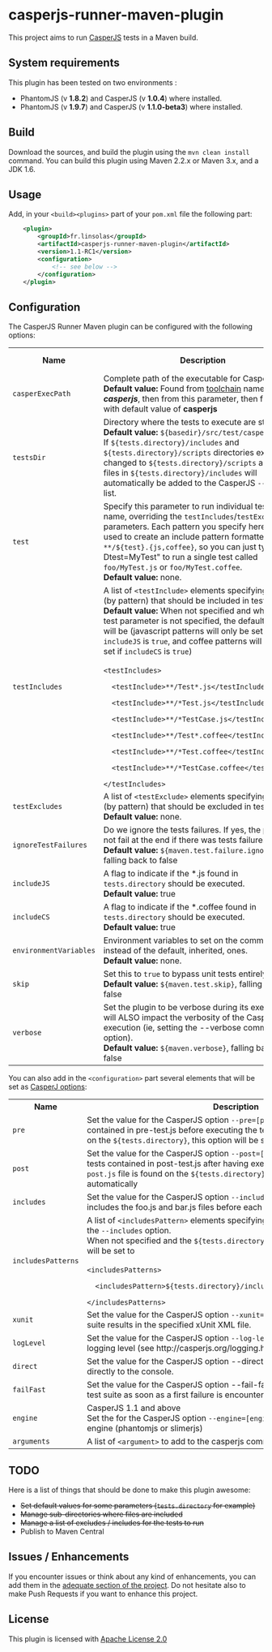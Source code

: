 casperjs-runner-maven-plugin
============================

This project aims to run [CasperJS](http://casperjs.org/) tests in a Maven build.

## System requirements

This plugin has been tested on two environments :
- PhantomJS (v **1.8.2**) and CasperJS (v **1.0.4**) where installed.
- PhantomJS (v **1.9.7**) and CasperJS (v **1.1.0-beta3**) where installed.


## Build

Download the sources, and build the plugin using the ```mvn clean install``` command. You can build this plugin using Maven 2.2.x or Maven 3.x, and a JDK 1.6.

## Usage

Add, in your ```<build><plugins>``` part of your ```pom.xml``` file the following part:

```xml
    <plugin>
        <groupId>fr.linsolas</groupId>
        <artifactId>casperjs-runner-maven-plugin</artifactId>
        <version>1.1-RC1</version>
        <configuration>
            <!-- see below -->
        </configuration>
    </plugin>
```

## Configuration


The CasperJS Runner Maven plugin can be configured with the following options:

<table>
    <tr>
        <th>Name</th>
        <th>Description</th>
        <th>Mandatory</th>
        <th>User property (to set from command line)</th>
    </tr>
    <tr>
        <td><code>casperExecPath</code></td>
        <td>Complete path of the executable for CasperJS.
        <br/><b>Default value:</b> Found from <a href="http://maven.apache.org/guides/mini/guide-using-toolchains.html">toolchain</a> named <b><i>casperjs</b></i>, then from this parameter, then from PATH with default value of <b>casperjs</b></td>
        <td>No</td>
        <td><code>casperjs.executable</code></td>
    </tr>
    <tr>
        <td><code>testsDir</code></td>
        <td>Directory where the tests to execute are stored.
        <br/><b>Default value:</b> <code>${basedir}/src/test/casperjs</code>.<br/>
        If <code>${tests.directory}/includes</code> and <code>${tests.directory}/scripts</code> directories exist, this is changed to <code>${tests.directory}/scripts</code> and all <code>*.js</code> files in <code>${tests.directory}/includes</code> will automatically be added to the CasperJS <code>--includes</code> list.</td>
        <td>No</td>
        <td><code>tests.directory</code></td>
    </tr>
    <tr>
        <td><code>test</code></td>
        <td>Specify this parameter to run individual tests by file name, overriding the <code>testIncludes</code>/<code>testExcludes</code> parameters. Each pattern you specify here will be used to create an include pattern formatted like <code>**/${test}.{js,coffee}</code>, so you can just type "-Dtest=MyTest" to run a single test called <code>foo/MyTest.js</code> or <code>foo/MyTest.coffee</code>.
        <br/><b>Default value:</b> none.</td>
        <td>No</td>
        <td><code>casperjs.test</code></td>
    </tr>
    <tr>
        <td><code>testIncludes</code></td>
        <td>A list of <code>&lt;testInclude&gt;</code> elements specifying the tests (by pattern) that should be included in testing.
        <br/><b>Default value:</b> When not specified and when the test parameter is not specified, the default includes will be (javascript patterns will only be set if <code>includeJS</code> is <code>true</code>, and coffee patterns will only be set if <code>includeCS</code> is <code>true</code>)
<br/><br/>
<code>&lt;testIncludes&gt;<br/>
&nbsp;&nbsp;&lt;testInclude&gt;**/Test*.js&lt;/testInclude&gt;<br/>
&nbsp;&nbsp;&lt;testInclude&gt;**/*Test.js&lt;/testInclude&gt;<br/>
&nbsp;&nbsp;&lt;testInclude&gt;**/*TestCase.js&lt;/testInclude&gt;<br/>
&nbsp;&nbsp;&lt;testInclude&gt;**/Test*.coffee&lt;/testInclude&gt;<br/>
&nbsp;&nbsp;&lt;testInclude&gt;**/*Test.coffee&lt;/testInclude&gt;<br/>
&nbsp;&nbsp;&lt;testInclude&gt;**/*TestCase.coffee&lt;/testInclude&gt;<br/>
&lt;/testIncludes&gt;</code></td>
        <td>No</td>
        <td></td>
    </tr>
    <tr>
        <td><code>testExcludes</code></td>
        <td>A list of <code>&lt;testExclude&gt;</code> elements specifying the tests (by pattern) that should be excluded in testing.
        <br/><b>Default value:</b> none.</td>
        <td>No</td>
        <td></td>
    </tr>
    <tr>
        <td><code>ignoreTestFailures</code></td>
        <td>Do we ignore the tests failures. If yes, the plugin will not fail at the end if there was tests failures.
        <br/><b>Default value:</b> <code>${maven.test.failure.ignore}</code>, falling back to false</td>
        <td>No</td>
        <td><code>casperjs.ignoreTestFailures</code></td>
    </tr>
    <tr>
        <td><code>includeJS</code></td>
        <td>A flag to indicate if the *.js found in <code>tests.directory</code> should be executed.
        <br/><b>Default value:</b> true</td>
        <td>No</td>
        <td><code>casperjs.include.javascript</code></td>
    </tr>
    <tr>
        <td><code>includeCS</code></td>
        <td>A flag to indicate if the *.coffee found in <code>tests.directory</code> should be executed.
        <br/><b>Default value:</b> true</td>
        <td>No</td>
        <td><code>casperjs.include.coffeescript</code></td>
    </tr>
    <tr>
        <td><code>environmentVariables</code></td>
        <td>Environment variables to set on the command line, instead of the default, inherited, ones.
        <br/><b>Default value:</b> none.</td>
        <td>No</td>
        <td></td>
    </tr>
    <tr>
        <td><code>skip</code></td>
        <td>Set this to <code>true</code> to bypass unit tests entirely.
        <br/><b>Default value:</b> <code>${maven.test.skip}</code>, falling back to false</td>
        <td>No</td>
        <td><code>casperjs.skip</code></td>
    </tr>
    <tr>
        <td><code>verbose</code></td>
        <td>Set the plugin to be verbose during its execution. It will ALSO impact the verbosity of the CasperJS execution (ie, setting the --verbose command line option).
        <br/><b>Default value:</b> <code>${maven.verbose}</code>, falling back to false</td>
        <td>No</td>
        <td><code>casperjs.verbose</code></td>
    </tr>
</table>

You can also add in the ```<configuration>``` part several elements that will be set as [CasperJ options](http://casperjs.org/testing.html):

<table>
    <tr>
        <th>Name</th>
        <th>Description</th>
    </tr>
    <tr>
        <td><code>pre</code></td>
        <td>Set the value for the CasperJS option <code>--pre=[pre-test.js]</code>: will add the tests contained in pre-test.js before executing the test suite.
        If a <code>pre.js</code> file is found on the <code>${tests.directory}</code>, this option will be set automatically</td>
    </tr>
    <tr>
        <td><code>post</code></td>
        <td>Set the value for the CasperJS option <code>--post=[post-test.js]</code>: will add the tests contained in post-test.js after having executed the whole test suite.
        If a <code>post.js</code> file is found on the <code>${tests.directory}</code>, this option will be set automatically</td>
    </tr>
    <tr>
        <td><code>includes</code></td>
        <td>Set the value for the CasperJS option <code>--includes=[foo.js,bar.js]</code>: will includes the foo.js and bar.js files before each test file execution.</td>
    </tr>
    <tr>
        <td><code>includesPatterns</code></td>
        <td>A list of <code>&lt;includesPattern&gt;</code> elements specifying the files (by pattern) to set on the <code>--includes</code> option.<br/>
        When not specified and the <code>${tests.directory}/includes</code> directory exists, this will be set to 
<br/><br/>
<code>&lt;includesPatterns&gt;<br/>
&nbsp;&nbsp;&lt;includesPattern&gt;${tests.directory}/includes/**/*.js&lt;/includesPattern&gt;<br/>
&lt;/includesPatterns&gt;</code></td>
    </tr>
    <tr>
        <td><code>xunit</code></td>
        <td>Set the value for the CasperJS option <code>--xunit=[filename]</code>: will export test suite results in the specified xUnit XML file.</td>
    </tr>
    <tr>
        <td><code>logLevel</code></td>
        <td>Set the value for the CasperJS option <code>--log-level=[logLevel]</code>: sets the logging level (see http://casperjs.org/logging.html).</td>
    </tr>
    <tr>
        <td><code>direct</code></td>
        <td>Set the value for the CasperJS option --direct: will output log messages directly to the console.</td>
    </tr>
    <tr>
        <td><code>failFast</code></td>
        <td>Set the value for the CasperJS option --fail-fast: will terminate the current test suite as soon as a first failure is encountered.</td>
    </tr>
    <tr>
        <td><code>engine</code></td>
        <td>CasperJS 1.1 and above<br/>Set the for the CasperJS option <code>--engine=[engine]</code>: will change the rendering engine (phantomjs or slimerjs)</td>
    </tr>
    <tr>
        <td><code>arguments</code></td>
        <td>A list of <code>&lt;argument&gt;</code> to add to the casperjs command line.</td>
    </tr>
</table>


## TODO

Here is a list of things that should be done to make this plugin awesome:

- ~~Set default values for some parameters (```tests.directory``` for example)~~
- ~~Manage sub-directories where files are included~~
- ~~Manage a list of excludes / includes for the tests to run~~
- Publish to Maven Central

## Issues / Enhancements

If you encounter issues or think about any kind of enhancements, you can add them in the [adequate section of the project](https://github.com/linsolas/casperjs-runner-maven-plugin/issues). Do not hesitate also to make Push Requests if you want to enhance this project.

## License

This plugin is licensed with [Apache License 2.0](http://www.apache.org/licenses/LICENSE-2.0)
